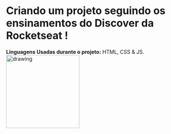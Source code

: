 # Criando um projeto seguindo os ensinamentos do Discover da Rocketseat !
**Linguagens Usadas durante o projeto:**
 HTML, CSS & JS.
<img src="telacompleta.png" alt="drawing" width="200"/>
